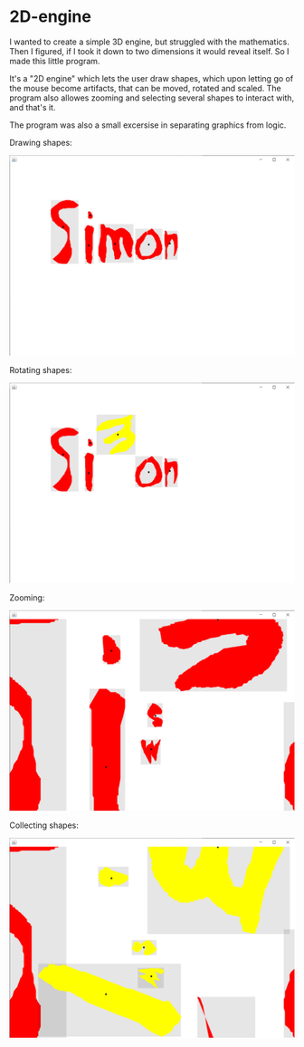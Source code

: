 # 2D-engine

I wanted to create a simple 3D engine, but struggled with the mathematics. Then I figured, if I took it down to two dimensions it would
reveal itself. So I made this little program.

It's a "2D engine" which lets the user draw shapes, which upon letting go of the mouse become artifacts, that can be moved, rotated
and scaled. The program also allowes zooming and selecting several shapes to interact with, and that's it.

The program was also a small excersise in separating graphics from logic.

Drawing shapes:

![Text](https://github.com/gomsim/2D-engine/blob/master/DemoPictures/Text.png)

Rotating shapes:

![Rotation](https://github.com/gomsim/2D-engine/blob/master/DemoPictures/Rotate.png)

Zooming:

![Zoom](https://github.com/gomsim/2D-engine/blob/master/DemoPictures/Zoom.png)

Collecting shapes:

![Collect](https://github.com/gomsim/2D-engine/blob/master/DemoPictures/Collect.png)
